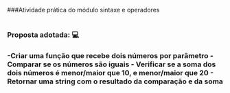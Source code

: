 ###Atividade prática do módulo sintaxe e operadores<h1>
  <h3>Proposta adotada: 💻<h3> 
	-Criar uma função que recebe dois números por parâmetro
	- Comparar se os números são iguais
	- Verificar se a soma dos dois números é menor/maior que 10, e menor/maior que 20
	- Retornar uma string com o resultado da comparação e da soma 








